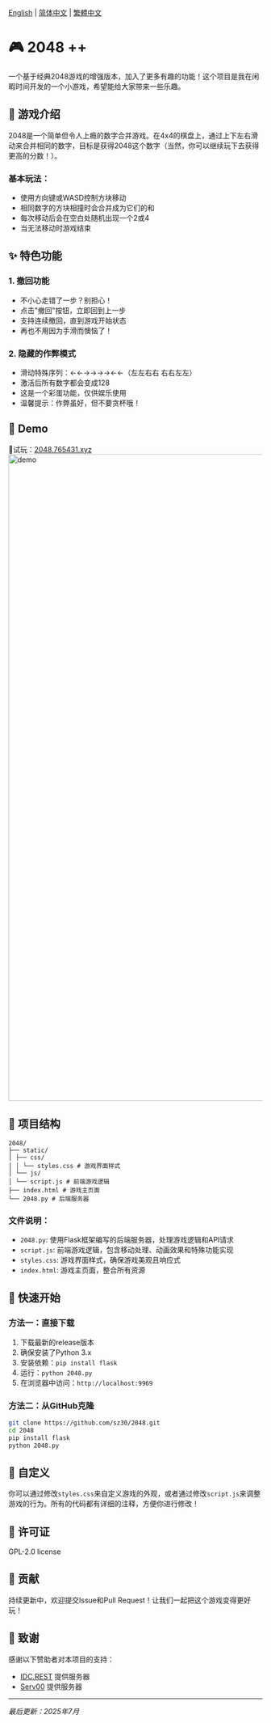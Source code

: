 [English](README.md) | [简体中文](README.zh-CN.md) | [繁體中文](README.zh-TW.md)

# 🎮 2048 ++

一个基于经典2048游戏的增强版本，加入了更多有趣的功能！这个项目是我在闲暇时间开发的一个小游戏，希望能给大家带来一些乐趣。

## 🎯 游戏介绍

2048是一个简单但令人上瘾的数字合并游戏。在4x4的棋盘上，通过上下左右滑动来合并相同的数字，目标是获得2048这个数字（当然，你可以继续玩下去获得更高的分数！）。

### 基本玩法：
- 使用方向键或WASD控制方块移动
- 相同数字的方块相撞时会合并成为它们的和
- 每次移动后会在空白处随机出现一个2或4
- 当无法移动时游戏结束

## ✨ 特色功能

### 1. 撤回功能
- 不小心走错了一步？别担心！
- 点击"撤回"按钮，立即回到上一步
- 支持连续撤回，直到游戏开始状态
- 再也不用因为手滑而懊恼了！

### 2. 隐藏的作弊模式
- 滑动特殊序列：←←→→→→←←（左左右右 右右左左）
- 激活后所有数字都会变成128
- 这是一个彩蛋功能，仅供娱乐使用
- 温馨提示：作弊虽好，但不要贪杯哦！

## 🎯 Demo

🎯试玩：[2048.765431.xyz](https://2048.765431.xyz/)
<img width="1279" alt="demo" src="https://github.com/user-attachments/assets/28fb9014-e52e-49b7-a413-a79b5f8749f0" />




## 📁 项目结构
```
2048/
├── static/
│ ├── css/
│ │ └── styles.css # 游戏界面样式
│ └── js/
│ └── script.js # 前端游戏逻辑
├── index.html # 游戏主页面
└── 2048.py # 后端服务器
```

### 文件说明：
- `2048.py`: 使用Flask框架编写的后端服务器，处理游戏逻辑和API请求
- `script.js`: 前端游戏逻辑，包含移动处理、动画效果和特殊功能实现
- `styles.css`: 游戏界面样式，确保游戏美观且响应式
- `index.html`: 游戏主页面，整合所有资源

## 🚀 快速开始

### 方法一：直接下载
1. 下载最新的release版本
2. 确保安装了Python 3.x
3. 安装依赖：`pip install flask`
4. 运行：`python 2048.py`
5. 在浏览器中访问：`http://localhost:9969`

### 方法二：从GitHub克隆
```bash
git clone https://github.com/sz30/2048.git
cd 2048
pip install flask
python 2048.py
```

## 🎨 自定义

你可以通过修改`styles.css`来自定义游戏的外观，或者通过修改`script.js`来调整游戏的行为。所有的代码都有详细的注释，方便你进行修改！

## 📝 许可证

GPL-2.0 license

## 🤝 贡献

持续更新中，欢迎提交Issue和Pull Request！让我们一起把这个游戏变得更好玩！

## 🙏 致谢

感谢以下赞助者对本项目的支持：
- [IDC.REST](https://idc.rest/) 提供服务器
- [Serv00](https://serv00.com/) 提供服务器
  
---
*最后更新：2025年7月*
